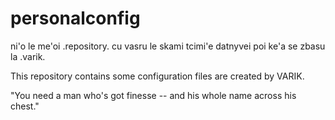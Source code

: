 # personalconfig
ni'o le me'oi .repository. cu vasru le skami tcimi'e datnyvei poi ke'a se zbasu la .varik.

This repository contains some configuration files are created by VARIK.

"You need a man who's got finesse -- and his whole name across his chest."

